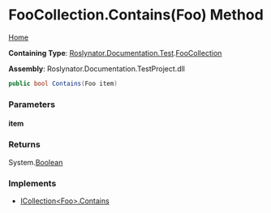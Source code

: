 <a name="_top"></a>

# FooCollection\.Contains\(Foo\) Method

[Home](../../../../../README.md#_top)

**Containing Type**: [Roslynator.Documentation.Test](../../README.md#_top)\.[FooCollection](../README.md#_top)

**Assembly**: Roslynator\.Documentation\.TestProject\.dll

```csharp
public bool Contains(Foo item)
```

### Parameters

#### item

### Returns

System\.[Boolean](https://docs.microsoft.com/en-us/dotnet/api/system.boolean)

### Implements

* [ICollection\<Foo>.Contains](https://docs.microsoft.com/en-us/dotnet/api/system.collections.generic.icollection-1.contains)
